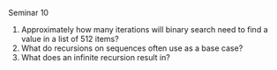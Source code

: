 Seminar 10

1. Approximately how many iterations will binary search need to find a value in a list of 512 items?
2. What do recursions on sequences often use as a base case?
3. What does an infinite recursion result in?
